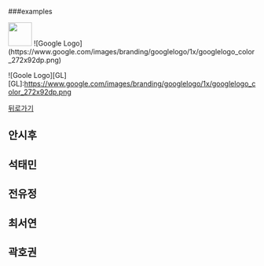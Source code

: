 ###examples

<img src="https://github.com/favicon.ico" width="48">
![Google Logo](https://www.google.com/images/branding/googlelogo/1x/googlelogo_color_272x92dp.png)

![Goole Logo][GL]
[GL]:https://www.google.com/images/branding/googlelogo/1x/googlelogo_color_272x92dp.png


[뒤로가기](./README.md)


## 안시후


## 석태민


## 전유정


## 최서연


## 곽호권


